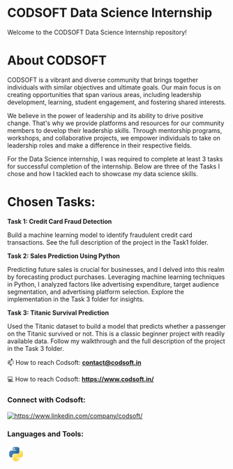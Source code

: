 # CODSOFT Data Science Internship
Welcome to the CODSOFT Data Science Internship repository! 

# About CODSOFT

CODSOFT is a vibrant and diverse community that brings
together individuals with similar objectives and ultimate goals.
Our main focus is on creating opportunities that span various
areas, including leadership development, learning, student
engagement, and fostering shared interests.

We believe in the power of leadership and its ability to drive
positive change. That's why we provide platforms and resources
for our community members to develop their leadership skills.
Through mentorship programs, workshops, and collaborative
projects, we empower individuals to take on leadership roles
and make a difference in their respective fields.

For the Data Science internship, I was required to complete at least
3 tasks for successful completion of the internship.
Below are three of the Tasks I chose and how I tackled each to showcase my data science skills.

# Chosen Tasks:
**Task 1: Credit Card Fraud Detection**

Build a machine learning model to identify fraudulent credit card transactions. See the full description of the project in the Task1 folder.

**Task 2: Sales Prediction Using Python**

Predicting future sales is crucial for businesses, and I delved into this realm by forecasting product purchases. Leveraging machine learning techniques in Python, I analyzed factors like advertising expenditure, target audience segmentation, and advertising platform selection. Explore the implementation in the Task 3 folder for insights.

**Task 3: Titanic Survival Prediction**

Used the Titanic dataset to build a model that predicts whether a passenger on the Titanic survived or not. This is a classic beginner project with readily available data. Follow my walkthrough and the full description of the project in the Task 3 folder.

📫  How to reach Codsoft: **contact@codsoft.in**
  
💻  How to reach Codsoft: **https://www.codsoft.in/**

<h3 align="left">Connect with Codsoft:</h3>
<p align="left">
<a href="https://www.linkedin.com/company/codsoft/" target="blank"><img align="center" src="https://raw.githubusercontent.com/rahuldkjain/github-profile-readme-generator/master/src/images/icons/Social/linked-in-alt.svg" alt="https://www.linkedin.com/company/codsoft/" height="30" width="40" /></a>
</p>

<h3 align="left">Languages and Tools:</h3>
 <img src="https://raw.githubusercontent.com/devicons/devicon/master/icons/python/python-original.svg" alt="python" width="40" height="40"/>


